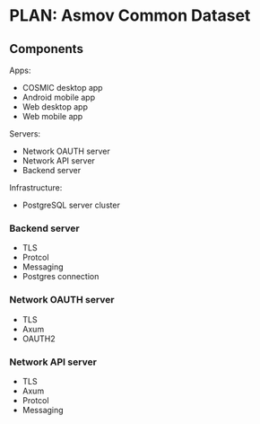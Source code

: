 PLAN: Asmov Common Dataset
================================================================================

Components
----------
Apps:
- COSMIC desktop app
- Android mobile app
- Web desktop app
- Web mobile app

Servers:
- Network OAUTH server
- Network API server
- Backend server

Infrastructure:
- PostgreSQL server cluster 


### Backend server
- TLS
- Protcol
- Messaging
- Postgres connection


### Network OAUTH server
- TLS
- Axum
- OAUTH2

### Network API server
- TLS
- Axum
- Protcol
- Messaging


